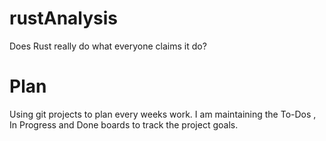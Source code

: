 # rustAnalysis
Does Rust really do what everyone claims it do?


# Plan

Using git projects to plan every weeks work. I am maintaining the To-Dos , In Progress and Done boards to track the project goals.


